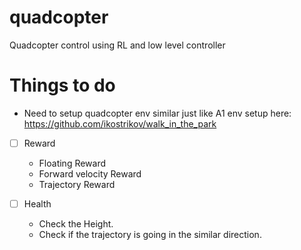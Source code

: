 # quadcopter
Quadcopter control using RL and low level controller


# Things to do

- Need to setup quadcopter env similar just like A1 env setup here: https://github.com/ikostrikov/walk_in_the_park
- [ ] Reward
   - Floating Reward
   - Forward velocity Reward
   - Trajectory Reward


- [ ] Health
    - Check the Height.
    - Check if the trajectory is going in the similar direction.
    
